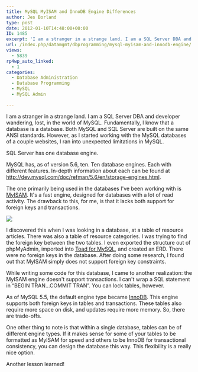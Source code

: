 ```yaml
---
title: MySQL MyISAM and InnoDB Engine Differences
author: Jes Borland
type: post
date: 2012-01-10T14:48:00+00:00
ID: 1485
excerpt: 'I am a stranger in a strange land. I am a SQL Server DBA and developer wandering, lost, in the world of MySQL. Fundamentally, I know that a database is a database. Both MySQL and SQL Server are built on the same ANSI standards. However, as I started wor&hellip;'
url: /index.php/datamgmt/dbprogramming/mysql-myisam-and-innodb-engine/
views:
  - 5839
rp4wp_auto_linked:
  - 1
categories:
  - Database Administration
  - Database Programming
  - MySQL
  - MySQL Admin

---
```

I am a stranger in a strange land. I am a SQL Server DBA and developer wandering, lost, in the world of MySQL. Fundamentally, I know that a database is a database. Both MySQL and SQL Server are built on the same ANSI standards. However, as I started working with the MySQL databases of a couple websites, I ran into unexpected limitations in MySQL. 

SQL Server has one database engine. 

MySQL has, as of version 5.6, ten. Ten database engines. Each with different features. In-depth information about each can be found at <http://dev.mysql.com/doc/refman/5.6/en/storage-engines.html>. 

The one primarily being used in the databases I've been working with is [MyISAM][1]. It's a fast engine, designed for databases with a lot of read activity. The drawback to this, for me, is that it lacks both support for foreign keys and transactions. 

![][2]

I discovered this when I was looking in a database, at a table of resource articles. There was also a table of resource categories. I was trying to find the foreign key between the two tables. I even exported the structure out of phpMyAdmin, imported into [Toad for MySQL][3], and created an ERD. There were no foreign keys in the database. After doing some research, I found out that MyISAM simply does not support foreign key constraints. 

While writing some code for this database, I came to another realization: the MyISAM engine doesn't support transactions. I can't wrap a SQL statement in “BEGIN TRAN...COMMIT TRAN”. You can lock tables, however. 

As of MySQL 5.5, the default engine type became [InnoDB][4]. This engine supports both foreign keys in tables and transactions. These tables also require more space on disk, and updates require more memory. So, there are trade-offs. 

One other thing to note is that within a single database, tables can be of different engine types. If it makes sense for some of your tables to be formatted as MyISAM for speed and others to be InnoDB for transactional consistency, you can design the database this way. This flexibility is a really nice option. 

Another lesson learned!

 [1]: http://dev.mysql.com/doc/refman/5.6/en/myisam-storage-engine.html
 [2]: http://upload.wikimedia.org/wikipedia/en/thumb/f/f4/The_Scream.jpg/220px-The_Scream.jpg ""
 [3]: http://www.quest.com/toad-for-mysql/
 [4]: http://dev.mysql.com/doc/refman/5.6/en/innodb-storage-engine.html